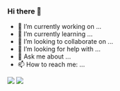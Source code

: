 ### Hi there 👋


- 🔭 I’m currently working on ...
- 🌱 I’m currently learning ...
- 👯 I’m looking to collaborate on ...
- 🤔 I’m looking for help with ...
- 💬 Ask me about ...
- 📫 How to reach me: ...

![](https://github.com/t0a5ted/github-stats/blob/master/generated/overview.svg)
![](https://github.com/t0a5ted/github-stats/blob/master/generated/languages.svg)

